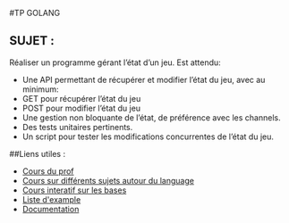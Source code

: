 #TP GOLANG

## SUJET :
Réaliser un programme gérant l’état d’un jeu. Est attendu:

- Une API permettant de récupérer et modifier l’état du jeu, avec au minimum:
- GET pour récupérer l’état du jeu
- POST pour modifier l’état du jeu
- Une gestion non bloquante de l’état, de préférence avec les channels.
- Des tests unitaires pertinents.
- Un script pour tester les modifications concurrentes de l’état du jeu.


##Liens utiles : 
- [Cours du prof](https://docs.google.com/presentation/d/1GBGO9I7otJOt3QNWKtF9RKVE6zefflgh8P_dnK9Em1Q/edit#slide=id.gc6f919934_0_0)
- [Cours sur différents sujets autour du language](https://learnxinyminutes.com/)
- [Cours interatif sur les bases](https://tour.golang.org/welcome/1)
- [Liste d'example](https://gobyexample.com/)
- [Documentation](https://golang.org/)